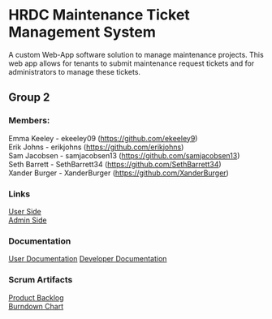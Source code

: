 # HRDC Maintenance Ticket Management System
A custom Web-App software solution to manage maintenance projects. This web app allows for tenants to submit maintenance request tickets and for administrators to manage these tickets.  
## Group 2
### Members:
Emma Keeley - ekeeley09 (https://github.com/ekeeley9)  
Erik Johns - erikjohns (https://github.com/erikjohns)  
Sam Jacobsen - samjacobsen13 (https://github.com/samjacobsen13)  
Seth Barrett - SethBarrett34 (https://github.com/SethBarrett34)  
Xander Burger - XanderBurger (https://github.com/XanderBurger)  

### Links

[User Side](https://hrdcmaintenance.com/login)  
[Admin Side](https://hrdc-maintanance-ticket-mngr.web.app/login)

### Documentation

[User Documentation](https://docs.google.com/document/d/1ZNa1JYDF9yGBCjv9diUbRZcYCAwWT3DBj5O41jmMkN4/edit?usp=sharing)
[Developer Documentation](https://docs.google.com/document/d/1fjZI9lbzJCT5pokPgX2N50EY8nNeBpQ9MEQ1Opc2g5c/edit?usp=sharing)

### Scrum Artifacts
[Product Backlog](https://docs.google.com/spreadsheets/d/1bBys0tjTZRdqN-f4_4jia9_EKEtvnoNp2AAOoDBgAuE/edit?usp=sharing)  
[Burndown Chart](https://docs.google.com/spreadsheets/d/15P5juWXKPNjBKfMYR1LwJkH7rHR9RlE_6tq9P8ABjII/edit?usp=sharing)
